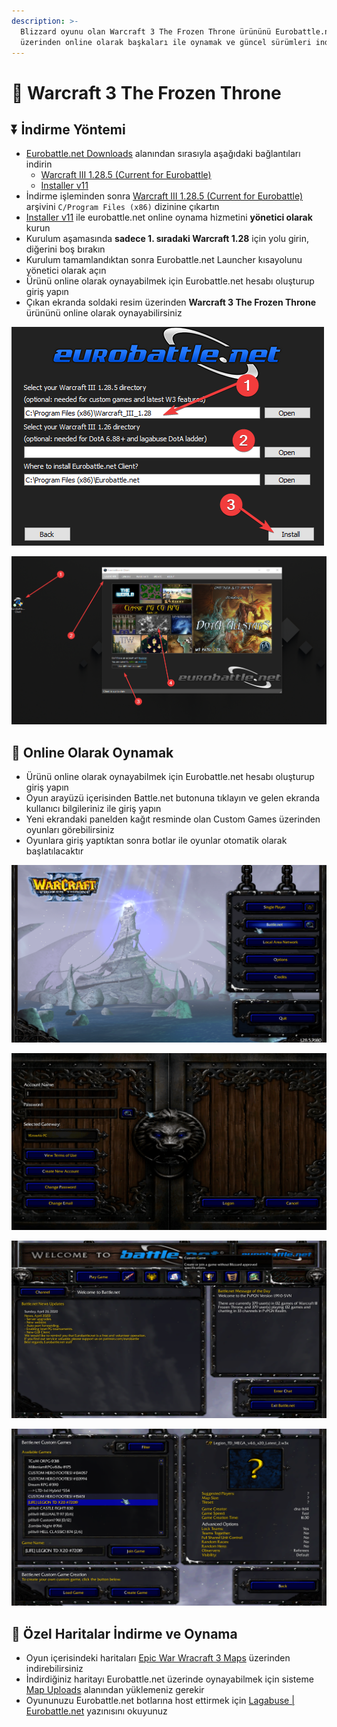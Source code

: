 ```yaml
---
description: >-
  Blizzard oyunu olan Warcraft 3 The Frozen Throne ürününü Eurobattle.net
  üzerinden online olarak başkaları ile oynamak ve güncel sürümleri indirmek
---
```


# 💚 Warcraft 3 The Frozen Throne

## ⏬ İndirme Yöntemi

* [Eurobattle.net Downloads](https://eurobattle.net/downloads) alanından sırasıyla aşağıdaki bağlantıları indirin
  * [Warcraft III 1.28.5 \(Current for Eurobattle\)](https://eurobattle.net/downloads/file/49)
  * [Installer v11](https://eurobattle.net/downloads/file/57)
* İndirme işleminden sonra [Warcraft III 1.28.5 \(Current for Eurobattle\)](https://eurobattle.net/downloads/file/49) arşivini `C/Program Files (x86)` dizinine çıkartın
* [Installer v11](https://eurobattle.net/downloads/file/57) ile eurobattle.net online oynama hizmetini **yönetici olarak** kurun
* Kurulum aşamasında **sadece 1. sıradaki Warcraft 1.28** için yolu girin, diğerini boş bırakın
* Kurulum tamamlandıktan sonra Eurobattle.net Launcher kısayolunu yönetici olarak açın
* Ürünü online olarak oynayabilmek için Eurobattle.net hesabı oluşturup giriş yapın
* Çıkan ekranda soldaki resim üzerinden **Warcraft 3 The Frozen Throne** ürününü online olarak oynayabilirsiniz

![](../.gitbook/assets/installer_tnpo4kgwxm.png)

![](../.gitbook/assets/w3eurobattle.png)

## 👣 Online Olarak Oynamak

* Ürünü online olarak oynayabilmek için Eurobattle.net hesabı oluşturup giriş yapın
* Oyun arayüzü içerisinden Battle.net butonuna tıklayın ve gelen ekranda kullanıcı bilgileriniz ile giriş yapın
* Yeni ekrandaki panelden kağıt resminde olan Custom Games üzerinden oyunları görebilirsiniz
* Oyunlara giriş yaptıktan sonra botlar ile oyunlar otomatik olarak başlatılacaktır

![](../.gitbook/assets/w3eurobattle_preview.png)

![](../.gitbook/assets/w3eurobattle_login.png)

![](../.gitbook/assets/w3euorbattle_custom.png)

![](../.gitbook/assets/w3eurobattle_games.png)

## 📜 Özel Haritalar İndirme ve Oynama

* Oyun içerisindeki haritaları [Epic War Wracraft 3 Maps](https://www.epicwar.com/maps/) üzerinden indirebilirsiniz
* İndirdiğiniz haritayı Eurobattle.net üzerinde oynayabilmek için sisteme [Map Uploads](https://eurobattle.net/maps/upload) alanından yüklemeniz gerekir
* Oyununuzu Eurobattle.net botlarına host ettirmek için [Lagabuse \| Eurobattle.net](https://eurobattle.net/page/lagabuse) yazınısını okuyunuz


